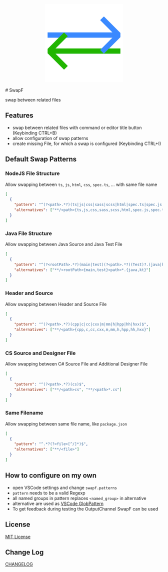 <p align="center">
<img src="https://github.com/AnWeber/vscode-swapf/raw/main/icon.png" alt="SwapF" />
</p>
# SwapF

swap between related files

## Features

- swap between related files with command or editor title button (Keybinding CTRL+B)
- allow configuration of swap patterns
- create missing File, for which a swap is configured (Keybinding CTRL+I)

## Default Swap Patterns

### NodeJS File Structure

Allow swapping between `ts`, `js`, `html`, `css`, `spec.ts`, ... with same file name

```json
[
  {
    "pattern": "^(?<path>.*?)(ts|js|css|sass|scss|html|spec.ts|spec.js|test.js|test.ts)$",
    "alternatives": ["**/<path>{ts,js,css,sass,scss,html,spec.js,spec.ts}"]
  }
]
```

### Java File Structure

Allow swapping between Java Source and Java Test File

```json
[
  {
    "pattern": "^(?<rootPath>.*?)(main|test)(?<path>.*?)(Test)?.(java|kt)$",
    "alternatives": ["**/<rootPath>{main,test}<path>*.{java,kt}"]
  }
]
```

### Header and Source

Allow swapping between Header and Source File

```json
[
  {
    "pattern": "^(?<path>.*?)(cpp|c|cc|cxx|m|mm|h|hpp|hh|hxx)$",
    "alternatives": ["**/<path>{cpp,c,cc,cxx,m,mm,h,hpp,hh,hxx}"]
  }
]
```

### CS Source and Designer File

Allow swapping between C# Source File and Additional Designer File

```json
[
  {
    "pattern": "^(?<path>.*?)(cs)$",
    "alternatives": ["**/<path>cs", "**/<path>*.cs"]
  }
]
```

### Same Filename

Allow swapping between same file name, like `package.json`

```json
[
  {
    "pattern": "^.*?(?<file>[^/]*)$",
    "alternatives": ["**/<file>"]
  }
]
```

## How to configure on my own

- open VSCode settings and change `swapf.patterns`
- `pattern` needs to be a valid Regexp
- all named groups in pattern replaces `<named_group>` in alternative
- alternative are used as [VSCode GlobPattern](https://code.visualstudio.com/api/references/vscode-api#GlobPattern)
- To get feedback during testing the OutputChannel SwapF can be used

## License

[MIT License](LICENSE)

## Change Log

[CHANGELOG](CHANGELOG.md)
